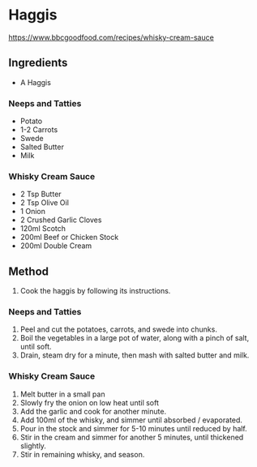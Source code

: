 # Haggis

https://www.bbcgoodfood.com/recipes/whisky-cream-sauce

## Ingredients

- A Haggis

### Neeps and Tatties

- Potato
- 1-2 Carrots
- Swede
- Salted Butter
- Milk

### Whisky Cream Sauce

- 2 Tsp Butter
- 2 Tsp Olive Oil
- 1 Onion
- 2 Crushed Garlic Cloves
- 120ml Scotch
- 200ml Beef or Chicken Stock
- 200ml Double Cream


## Method

1. Cook the haggis by following its instructions.

### Neeps and Tatties

1. Peel and cut the potatoes, carrots, and swede into chunks.
2. Boil the vegetables in a large pot of water, along with a pinch of salt, until soft.
3. Drain, steam dry for a minute, then mash with salted butter and milk.

### Whisky Cream Sauce

1. Melt butter in a small pan
2. Slowly fry the onion on low heat until soft
3. Add the garlic and cook for another minute.
4. Add 100ml of the whisky, and simmer until absorbed / evaporated.
5. Pour in the stock and simmer for 5-10 minutes until reduced by half.
6. Stir in the cream and simmer for another 5 minutes, until thickened slightly.
7. Stir in remaining whisky, and season.
